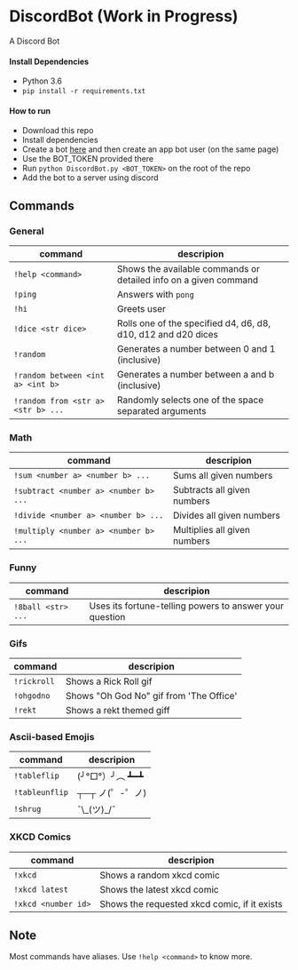 # DiscordBot  (Work in Progress)
A Discord Bot

#### Install Dependencies
* Python 3.6
* `pip install -r requirements.txt`

#### How to run
* Download this repo
* Install dependencies
* Create a bot [here](https://discordapp.com/developers/applications/me) and then create an app bot user
(on the same page)
* Use the BOT_TOKEN provided there
* Run `python DiscordBot.py <BOT_TOKEN>` on the root of the repo
* Add the bot to a server using discord

## Commands

### General

| command | descripion |
| ------- | ---------- |
| `!help <command>` | Shows the available commands or detailed info on a given command |
| `!ping` | Answers with `pong` |
| `!hi` | Greets user |
| `!dice <str dice>` | Rolls one of the specified d4, d6, d8, d10, d12 and d20 dices |
| `!random` | Generates a number between 0 and 1 (inclusive) |
| `!random between <int a> <int b>` | Generates a number between a and b (inclusive) |
| `!random from <str a> <str b> ...` | Randomly selects one of the space separated arguments |

### Math

| command | descripion |
| ------- | ---------- |
| `!sum <number a> <number b> ...` | Sums all given numbers |
| `!subtract <number a> <number b> ...` | Subtracts all given numbers |
| `!divide <number a> <number b> ...` | Divides all given numbers |
| `!multiply <number a> <number b> ...` | Multiplies all given numbers |

### Funny

| command | descripion |
| ------- | ---------- |
| `!8ball <str> ...` | Uses its fortune-telling powers to answer your question |

### Gifs

| command | descripion |
| ------- | ---------- |
| `!rickroll` | Shows a Rick Roll gif |
| `!ohgodno` | Shows "Oh God No" gif from 'The Office' |
| `!rekt` | Shows a rekt themed giff |

### Ascii-based Emojis

| command | descripion |
| ------- | ---------- |
| `!tableflip` | (╯°□°）╯︵ ┻━┻ |
| `!tableunflip` | ┬─┬ ノ(゜-゜ノ) |
| `!shrug` | ¯\\\_(ツ)_/¯ |

### XKCD Comics

| command | descripion |
| ------- | ---------- |
| `!xkcd` | Shows a random xkcd comic |
| `!xkcd latest` | Shows the latest xkcd comic |
| `!xkcd <number id>` | Shows the requested xkcd comic, if it exists |


## Note

Most commands have aliases. Use `!help <command>` to know more.
